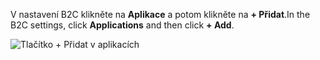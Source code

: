 <span data-ttu-id="a4494-101">V nastavení B2C klikněte na **Aplikace** a potom klikněte na **+ Přidat**.</span><span class="sxs-lookup"><span data-stu-id="a4494-101">In the B2C settings, click **Applications** and then click **+ Add**.</span></span>

![Tlačítko + Přidat v aplikacích](./media/active-directory-b2c-portal-add-application/b2c-applications-add.png)